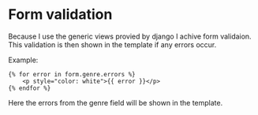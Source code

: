 # Form validation

Because I use the generic views provied by django I achive form validaion. This validation is then shown in the template if any errors occur.

Example:

```
{% for error in form.genre.errors %}
    <p style="color: white">{{ error }}</p>
{% endfor %}
```

Here the errors from the genre field will be shown in the template.
